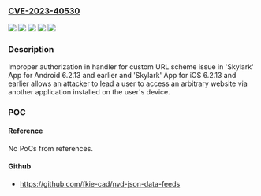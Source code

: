 ### [CVE-2023-40530](https://cve.mitre.org/cgi-bin/cvename.cgi?name=CVE-2023-40530)
![](https://img.shields.io/static/v1?label=Product&message='Skylark'%20App%20for%20Android&color=blue)
![](https://img.shields.io/static/v1?label=Product&message='Skylark'%20App%20for%20iOS&color=blue)
![](https://img.shields.io/static/v1?label=Version&message=%3D%20%206.2.13%20and%20earlier%20&color=brighgreen)
![](https://img.shields.io/static/v1?label=Version&message=%3D%206.2.13%20and%20earlier%20&color=brighgreen)
![](https://img.shields.io/static/v1?label=Vulnerability&message=Improper%20authorization%20in%20handler%20for%20custom%20URL%20scheme&color=brighgreen)

### Description

Improper authorization in handler for custom URL scheme issue in 'Skylark' App for Android  6.2.13 and earlier and 'Skylark' App for iOS 6.2.13 and earlier allows an attacker to lead a user to access an arbitrary website via another application installed on the user's device.

### POC

#### Reference
No PoCs from references.

#### Github
- https://github.com/fkie-cad/nvd-json-data-feeds

